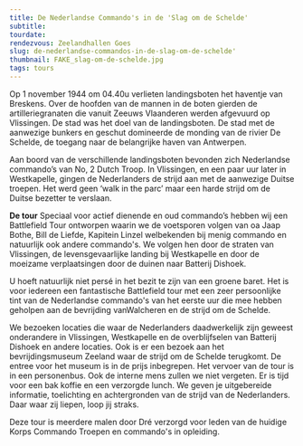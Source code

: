 ```yaml
---
title: De Nederlandse Commando's in de 'Slag om de Schelde'
subtitle:
tourdate:
rendezvous: Zeelandhallen Goes
slug: de-nederlandse-commandos-in-de-slag-om-de-schelde'
thumbnail: FAKE_slag-om-de-schelde.jpg
tags: tours
---
```


Op 1 november 1944 om 04.40u verlieten landingsboten het haventje van Breskens. Over de hoofden van de mannen in de boten gierden de artilleriegranaten die vanuit Zeeuws Vlaanderen werden afgevuurd op Vlissingen. De stad was het doel van de landingsboten. De stad met de aanwezige bunkers en geschut domineerde de monding van de rivier De Schelde, de toegang naar de belangrijke haven van Antwerpen.

Aan boord van de verschillende landingsboten bevonden zich Nederlandse commando’s van No, 2 Dutch Troop. In Vlissingen, en een paar uur later in Westkapelle, gingen de Nederlanders de strijd aan met de aanwezige Duitse troepen. Het werd geen ‘walk in the parc’ maar een harde strijd om de Duitse bezetter te verslaan.

**De tour**
Speciaal voor actief dienende en oud commando’s hebben wij een Battlefield Tour ontworpen waarin we de voetsporen volgen van oa Jaap Bothe, Bill de Liefde, Kapitein Linzel welbekenden bij menig commando en natuurlijk ook andere commando's. We volgen hen door de straten van Vlissingen, de levensgevaarlijke landing bij Westkapelle en door de moeizame verplaatsingen door de duinen naar Batterij Dishoek.

U hoeft natuurlijk niet persé in het bezit te zijn van een groene baret. Het is voor iedereen een fantastische Battlefield tour met een zeer persoonlijke tint van de Nederlandse commando's van het eerste uur die mee hebben geholpen aan de bevrijding vanWalcheren en de strijd om de Schelde.

We bezoeken locaties die waar de Nederlanders daadwerkelijk zijn geweest onderandere in Vlissingen, Westkapelle en de overblijfselen van Batterij Dishoek en andere locaties. Ook is er een bezoek aan het bevrijdingsmuseum Zeeland waar de strijd om de Schelde terugkomt. De entree voor het museum is in de prijs inbegrepen. Het vervoer van de tour is in een personenbus. Ook de interne mens zullen we niet vergeten. Er is tijd voor een bak koffie en een verzorgde lunch. We geven je uitgebereide informatie, toelichting en achtergronden van de strijd van de Nederlanders. Daar waar zij liepen, loop jij straks.

Deze tour is meerdere malen door Dré verzorgd voor leden van de huidige Korps Commando Troepen en commando's in opleiding.